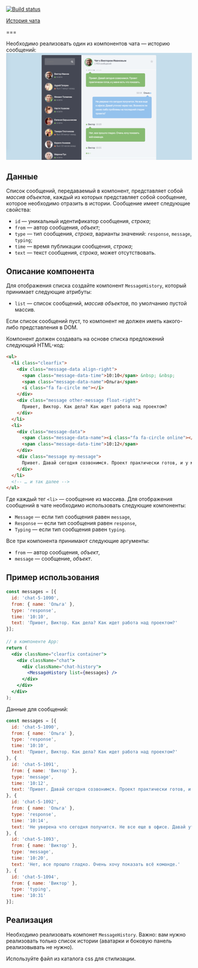 [![Build status](https://ci.appveyor.com/api/projects/status/bc82orj4mvfxkj7p/branch/master?svg=true)](https://ci.appveyor.com/project/RebikHub/re-props-chat/branch/master)

[История чата](https://rebikhub.github.io/ra-props-chat/)

===

Необходимо реализовать один из компонентов чата — историю сообщений:
![Чат](./assets/preview.png)

## Данные

Список сообщений, передаваемый в компонент, представляет собой _массив объектов_, каждый из которых представляет собой сообщение, которое необходимо отразить в истории. Сообщение имеет следующие свойства:
- `id` — уникальный идентификатор сообщения, _строка_;
- `from` — автор сообщения, _объект_;
- `type` — тип сообщения, _строка_, варианты значений: `response`, `message`, `typing`;
- `time` — время публикации сообщения, _строка_;
- `text` — текст сообщения, _строка_, может отсутствовать.

## Описание компонента

Для отображения списка создайте компонент `MessageHistory`, который принимает следующие атрибуты:
- `list` — список сообщений, _массив объектов_, по умолчанию пустой массив.

Если список сообщений пуст, то компонент не должен иметь какого-либо представления в DOM.

Компонент должен создавать на основе списка предложений следующий HTML-код:
```html
<ul>
  <li class="clearfix">
    <div class="message-data align-right">
      <span class="message-data-time">10:10</span> &nbsp; &nbsp;
      <span class="message-data-name">Ольга</span>
      <i class="fa fa-circle me"></i>
    </div>
    <div class="message other-message float-right">
      Привет, Виктор. Как дела? Как идет работа над проектом?
    </div>
  </li>
  <li>
    <div class="message-data">
      <span class="message-data-name"><i class="fa fa-circle online"></i> Виктор</span>
      <span class="message-data-time">10:12</span>
    </div>
    <div class="message my-message">
      Привет. Давай сегодня созвонимся. Проект практически готов, и у меня есть что показать.
    </div>
  </li>
  <!-- … и так далее -->
</ul>
```

Где каждый тег `<li>` — сообщение из массива. Для отображения сообщений в чате необходимо использовать следующие компоненты:
- `Message` — если тип сообщения равен `message`,
- `Response` — если тип сообщения равен `response`,
- `Typing` — если тип сообщения равен `typing`.

Все три компонента принимают следующие аргументы:
- `from` — автор сообщения, _объект_,
- `message` — сообщение, _объект_.

## Пример использования

```jsx
const messages = [{
  id: 'chat-5-1090',
  from: { name: 'Ольга' },
  type: 'response',
  time: '10:10',
  text: 'Привет, Виктор. Как дела? Как идет работа над проектом?'
}];

// в компоненте App:
return (
  <div className="clearfix container">
    <div className="chat">
      <div className="chat-history">
        <MessageHistory list={messages} />
      </div>
    </div>  
  </div>
);
```

Данные для сообщений:
```js
const messages = [{
  id: 'chat-5-1090',
  from: { name: 'Ольга' },
  type: 'response',
  time: '10:10',
  text: 'Привет, Виктор. Как дела? Как идет работа над проектом?'
}, {
  id: 'chat-5-1091',
  from: { name: 'Виктор' },
  type: 'message',
  time: '10:12',
  text: 'Привет. Давай сегодня созвонимся. Проект практически готов, и у меня есть что показать.'
}, {
  id: 'chat-5-1092',
  from: { name: 'Ольга' },
  type: 'response',
  time: '10:14',
  text: 'Не уверена что сегодня получится. Не все еще в офисе. Давай уточню через час. Возникли ли какие-либо проблемы на последней стадии проекта?'
}, {
  id: 'chat-5-1093',
  from: { name: 'Виктор' },
  type: 'message',
  time: '10:20',
  text: 'Нет, все прошло гладко. Очень хочу показать всё команде.'
}, {
  id: 'chat-5-1094',
  from: { name: 'Виктор' },
  type: 'typing',
  time: '10:31'
}];
```

## Реализация

Необходимо реализовать компонет `MessageHistory`. Важно: вам нужно реализовать только список истории (аватарки и боковую панель реализовывать не нужно).

Используйте файл из каталога css для стилизации.
